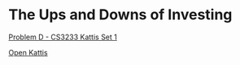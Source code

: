 # The Ups and Downs of Investing

[Problem D - CS3233 Kattis Set 1](https://nus.kattis.com/sessions/ksm5ix/problems/upsanddownsofinvesting)

[Open Kattis](https://open.kattis.com/problems/upsanddownsofinvesting)
